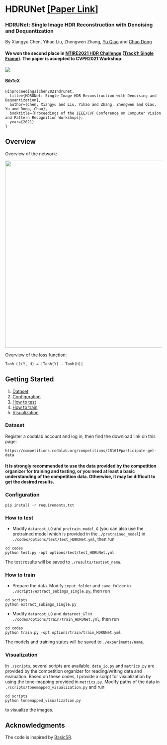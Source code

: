 # HDRUNet [[Paper Link]](http://arxiv.org/abs/2105.13084)

### HDRUNet: Single Image HDR Reconstruction with Denoising and Dequantization
By Xiangyu Chen, Yihao Liu, Zhengwen Zhang, [Yu Qiao](https://scholar.google.com/citations?user=gFtI-8QAAAAJ&hl=zh-CN) and [Chao Dong](https://scholar.google.com.hk/citations?user=OSDCB0UAAAAJ&hl=zh-CN)

#### We won the second place in [NTIRE2021 HDR Challenge](https://data.vision.ee.ethz.ch/cvl/ntire21/) ([Track1: Single Frame](https://competitions.codalab.org/competitions/28161)). The paper is accepted to CVPR2021 Workshop.

<img src="https://raw.githubusercontent.com/chxy95/HDRUNet/master/images/introduction.jpg"/>

#### BibTeX

    @inproceedings{chen2021hdrunet,
      title={HDRUNet: Single Image HDR Reconstruction with Denoising and Dequantization},
      author={Chen, Xiangyu and Liu, Yihao and Zhang, Zhengwen and Qiao, Yu and Dong, Chao}, 
      booktitle={Proceedings of the IEEE/CVF Conference on Computer Vision and Pattern Recognition Workshops},
      year={2021}
    }

## Overview
Overview of the network:

<img src="https://raw.githubusercontent.com/chxy95/HDRUNet/master/images/Network_Structure.png" width="600"/>

Overview of the loss function:

```
Tanh_L1(Y, H) = |Tanh(Y) - Tanh(H)|
```

## Getting Started

1. [Dataset](#dataset)
2. [Configuration](#configuration)
3. [How to test](#how-to-test)
4. [How to train](#how-to-train)
5. [Visualization](#visualization)

### Dataset
Register a codalab account and log in, then find the download link on this page:
```
https://competitions.codalab.org/competitions/28161#participate-get-data
```
#### It is strongly recommended to use the data provided by the competition organizer for training and testing, or you need at least a basic understanding of the competition data. Otherwise, it may be difficult to get the desired results.

### Configuration
```
pip install -r requirements.txt
```

### How to test

- Modify `dataroot_LQ` and `pretrain_model_G` (you can also use the pretrained model which is provided in the `./pretrained_model`) in `./codes/options/test/test_HDRUNet.yml`, then run
```
cd codes
python test.py -opt options/test/test_HDRUNet.yml
```
The test results will be saved to `./results/testset_name`.

### How to train

- Prepare the data. Modify `input_folder` and `save_folder` in `./scripts/extract_subimgs_single.py`, then run
```
cd scripts
python extract_subimgs_single.py
```

- Modify `dataroot_LQ` and `dataroot_GT` in `./codes/options/train/train_HDRUNet.yml`, then run
```
cd codes
python train.py -opt options/train/train_HDRUNet.yml
```
The models and training states will be saved to `./experiments/name`.

### Visualization

In `./scripts`, several scripts are available. `data_io.py` and `metrics.py` are provided by the competition organizer for reading/writing data and evaluation. Based on these codes, I provide a script for visualization by using the tone-mapping provided in `metrics.py`. Modify paths of the data in `./scripts/tonemapped_visualization.py` and run
```
cd scripts
python tonemapped_visualization.py
```
to visualize the images.

## Acknowledgments
The code is inspired by [BasicSR](https://github.com/xinntao/BasicSR).
